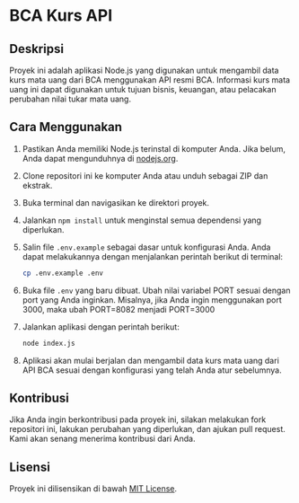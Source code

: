 # BCA Kurs API

## Deskripsi
Proyek ini adalah aplikasi Node.js yang digunakan untuk mengambil data kurs mata uang dari BCA menggunakan API resmi BCA. Informasi kurs mata uang ini dapat digunakan untuk tujuan bisnis, keuangan, atau pelacakan perubahan nilai tukar mata uang.

## Cara Menggunakan
1. Pastikan Anda memiliki Node.js terinstal di komputer Anda. Jika belum, Anda dapat mengunduhnya di [nodejs.org](https://nodejs.org/).
2. Clone repositori ini ke komputer Anda atau unduh sebagai ZIP dan ekstrak.
3. Buka terminal dan navigasikan ke direktori proyek.
4. Jalankan `npm install` untuk menginstal semua dependensi yang diperlukan.
5. Salin file `.env.example` sebagai dasar untuk konfigurasi Anda. Anda dapat melakukannya dengan menjalankan perintah berikut di terminal:
   ```bash
   cp .env.example .env
   ```

6. Buka file `.env` yang baru dibuat. Ubah nilai variabel PORT sesuai dengan port yang Anda inginkan. Misalnya, jika Anda ingin menggunakan port 3000, maka ubah PORT=8082 menjadi PORT=3000
7. Jalankan aplikasi dengan perintah berikut:
   ```bash
   node index.js
   ```

8. Aplikasi akan mulai berjalan dan mengambil data kurs mata uang dari API BCA sesuai dengan konfigurasi yang telah Anda atur sebelumnya.

## Kontribusi
Jika Anda ingin berkontribusi pada proyek ini, silakan melakukan fork repositori ini, lakukan perubahan yang diperlukan, dan ajukan pull request. Kami akan senang menerima kontribusi dari Anda.

## Lisensi
Proyek ini dilisensikan di bawah [MIT License](LICENSE).
